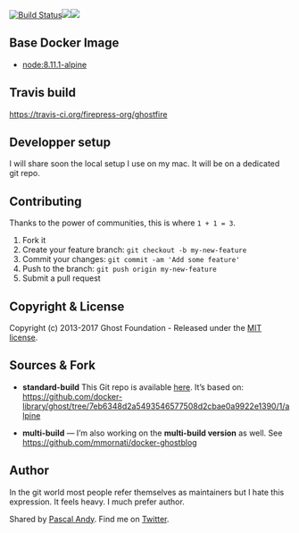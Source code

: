 [![Build Status](https://travis-ci.org/firepress-org/ghostfire.svg)](https://travis-ci.org/firepress-org/ghostfire)[![](https://images.microbadger.com/badges/image/firepress-org/ghostfire.svg)](https://microbadger.com/images/firepress-org/ghostfire "Get your own image badge on microbadger.com")[![](https://images.microbadger.com/badges/version/firepress-org/ghostfire.svg)](https://microbadger.com/images/firepress-org/ghostfire "Get your own version badge on microbadger.com")


## Base Docker Image

- [node:8.11.1-alpine](https://registry.hub.docker.com/_/node/)


## Travis build

https://travis-ci.org/firepress-org/ghostfire


## Developper setup

I will share soon the local setup I use on my mac.
It will be on a dedicated git repo.


## Contributing

Thanks to the power of communities, this is where `1 + 1 = 3`.

1. Fork it
2. Create your feature branch: `git checkout -b my-new-feature`
3. Commit your changes: `git commit -am 'Add some feature'`
4. Push to the branch: `git push origin my-new-feature`
5. Submit a pull request


## Copyright & License

Copyright (c) 2013-2017 Ghost Foundation - Released under the [MIT license](LICENSE).


## Sources & Fork

- **standard-build** This Git repo is available [here](https://github.com/firepress-org/xyz). It’s based on:
https://github.com/docker-library/ghost/tree/7eb6348d2a5493546577508d2cbae0a9922e1390/1/alpine

- **multi-build** — I’m also working on the **multi-build version** as well. See https://github.com/mmornati/docker-ghostblog


## Author

In the git world most people refer themselves as maintainers but I hate this expression. It feels heavy. I much prefer author.

Shared by [Pascal Andy](https://pascalandy.com/blog/now/). Find me on [Twitter](https://twitter.com/askpascalandy).